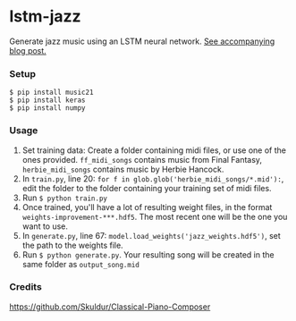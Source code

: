 # lstm-jazz
Generate jazz music using an LSTM neural network. [See accompanying blog post.](https://www.rileynwong.com/blog/2019/2/25/generating-music-with-an-lstm-neural-network)

### Setup
```
$ pip install music21
$ pip install keras
$ pip install numpy 
```

### Usage
1. Set training data: Create a folder containing midi files, or use one of the ones provided. `ff_midi_songs` contains music from Final Fantasy, `herbie_midi_songs` contains music by Herbie Hancock. 
2. In `train.py`, line 20: `for f in glob.glob('herbie_midi_songs/*.mid'):`, edit the folder to the folder containing your training set of midi files.
3. Run `$ python train.py`
4. Once trained, you'll have a lot of resulting weight files, in the format `weights-improvement-***.hdf5`. The most recent one will be the one you want to use.
5. In `generate.py`, line 67: `model.load_weights('jazz_weights.hdf5')`, set the path to the weights file.
6. Run `$ python generate.py`. Your resulting song will be created in the same folder as `output_song.mid`

### Credits
https://github.com/Skuldur/Classical-Piano-Composer 
